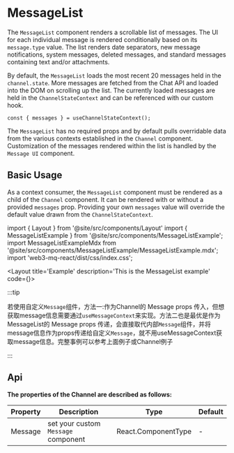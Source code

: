 # MessageList

The `MessageList` component renders a scrollable list of messages. The UI for each individual message is rendered conditionally based on its `message.type` value. The list renders date separators, new message notifications, system messages, deleted messages, and standard messages containing text and/or attachments.

By default, the `MessageList` loads the most recent 20 messages held in the `channel.state`. More messages are fetched from the Chat API and loaded into the DOM on scrolling up the list. The currently loaded messages are held in the `ChannelStateContext` and can be referenced with our custom hook.

```tsx
const { messages } = useChannelStateContext();
```

The `MessageList` has no required props and by default pulls overridable data from the various contexts established in the `Channel` component. Customization of the messages rendered within the list is handled by the `Message UI` component.

## Basic Usage

As a context consumer, the `MessageList` component must be rendered as a child of the `Channel` component. It can be rendered with or without a provided `messages` prop. Providing your own `messages` value will override the default value drawn from the `ChannelStateContext`.

import { Layout } from '@site/src/components/Layout'
import { MessageListExample } from '@site/src/components/MessageListExample';
import MessageListExampleMdx from '@site/src/components/MessageListExample/MessageListExample.mdx';
import 'web3-mq-react/dist/css/index.css';

<Layout
title='Example'
description='This is the MessageList example'
code={<MessageListExampleMdx />}>
<MessageListExample />
</Layout>

:::tip

若使用自定义`Message`组件，方法一:作为Channel的 Message props 传入，但想获取message信息需要通过`useMessageContext`来实现。方法二也是最优是作为MessageList的 Message props 传递，会直接取代内部`Message`组件，并将message信息作为props传递给自定义`Message`，就不用useMessageContext获取message信息。完整事例可以参考上面例子或Channel例子

:::

## Api

**The properties of the Channel are described as follows:**

| Property | Description                               | Type                                      | Default |
| -------- | ----------------------------------------- | ----------------------------------------- | ------- |
| Message  | set your custom `Message` component       | React.ComponentType                       |   -     |

